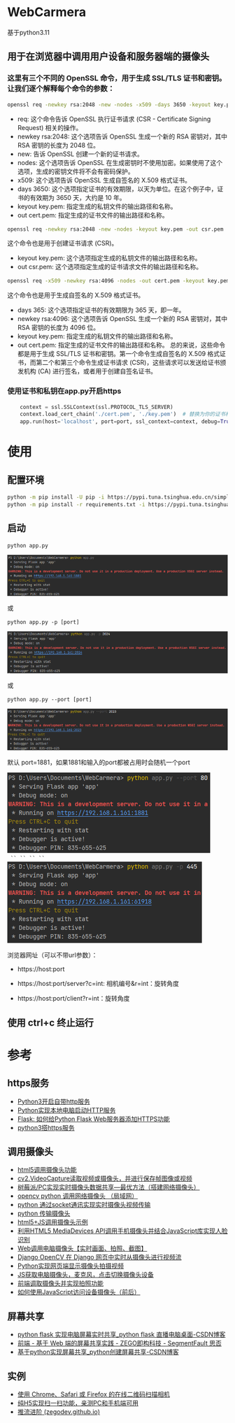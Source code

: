 # WebCarmera

基于python3.11

## 用于在浏览器中调用用户设备和服务器端的摄像头

### 这里有三个不同的 OpenSSL 命令，用于生成 SSL/TLS 证书和密钥。让我们逐个解释每个命令的参数：

```bash
openssl req -newkey rsa:2048 -new -nodes -x509 -days 3650 -keyout key.pem -out cert.pem
```

- req: 这个命令告诉 OpenSSL 执行证书请求 (CSR - Certificate Signing Request) 相关的操作。
- newkey rsa:2048: 这个选项告诉 OpenSSL 生成一个新的 RSA 密钥对，其中 RSA 密钥的长度为 2048 位。
- new: 告诉 OpenSSL 创建一个新的证书请求。
- nodes: 这个选项告诉 OpenSSL 在生成密钥时不使用加密。如果使用了这个选项，生成的密钥文件将不会有密码保护。
- x509: 这个选项告诉 OpenSSL 生成自签名的 X.509 格式证书。
- days 3650: 这个选项指定证书的有效期限，以天为单位。在这个例子中，证书的有效期为 3650 天，大约是 10 年。
- keyout key.pem: 指定生成的私钥文件的输出路径和名称。
- out cert.pem: 指定生成的证书文件的输出路径和名称。

```bash
openssl req -newkey rsa:2048 -new -nodes -keyout key.pem -out csr.pem
```

这个命令也是用于创建证书请求 (CSR)。

- keyout key.pem: 这个选项指定生成的私钥文件的输出路径和名称。
- out csr.pem: 这个选项指定生成的证书请求文件的输出路径和名称。

```bash
openssl req -x509 -newkey rsa:4096 -nodes -out cert.pem -keyout key.pem -days 365
```

这个命令也是用于生成自签名的 X.509 格式证书。

- days 365: 这个选项指定证书的有效期限为 365 天，即一年。
- newkey rsa:4096: 这个选项告诉 OpenSSL 生成一个新的 RSA 密钥对，其中 RSA 密钥的长度为 4096 位。
- keyout key.pem: 指定生成的私钥文件的输出路径和名称。
- out cert.pem: 指定生成的证书文件的输出路径和名称。
  总的来说，这些命令都是用于生成 SSL/TLS 证书和密钥。第一个命令生成自签名的 X.509 格式证书，而第二个和第三个命令生成证书请求 (CSR)，这些请求可以发送给证书颁发机构 (CA) 进行签名，或者用于创建自签名证书。

### 使用证书和私钥在app.py开启https

```python
    context = ssl.SSLContext(ssl.PROTOCOL_TLS_SERVER)
    context.load_cert_chain('./cert.pem', './key.pem')  # 替换为你的证书和私钥路径
    app.run(host='localhost', port=port, ssl_context=context, debug=True)
```

# 使用

## 配置环境

```bash
python -m pip install -U pip -i https://pypi.tuna.tsinghua.edu.cn/simple
python -m pip install -r requirements.txt -i https://pypi.tuna.tsinghua.edu.cn/simple
```

## 启动

```base
python app.py
```

![image.png](doc/image.png)

或

```base
python app.py -p [port]
```

![image.png](doc/image0.png)

或

```base
python app.py --port [port]
```

![image.png](doc/image1.png)

默认 port=1881，如果1881和输入的port都被占用时会随机一个port

![image.png](doc/image2.png) ` `` `` `` `` ` ![image.png](doc/image2_.png)

浏览器网址（可以不带url参数）：

- https://host:port

- https://host:port/server?c=int: 相机编号&r=int：旋转角度
- https://host:port/client?r=int：旋转角度

## 使用 ctrl+c 终止运行

# 参考

## https服务

- [Python3开启自带http服务](https://blog.csdn.net/SPACESTUDIO/article/details/86760104)
- [Python实现本地电脑启动HTTP服务](https://blog.csdn.net/songpeiying/article/details/131637405)
- [Flask: 如何给Python Flask Web服务器添加HTTPS功能](https://geek-docs.com/flask/flask-questions/4_flask_can_you_add_https_functionality_to_a_python_flask_web_server.html#:~:text=Flask:%20%E5%A6%82%E4%BD%95%E7%BB%99Python%20Flask%20Web%E6%9C%8D%E5%8A%A1%E5%99%A8%E6%B7%BB%E5%8A%A0HTTPS%E5%8A%9F%E8%83%BD%201%20%E4%BB%80%E4%B9%88%E6%98%AFHTTPS%EF%BC%9F%20HTTPS%E6%98%AFHTTP%E7%9A%84%E5%AE%89%E5%85%A8%E7%89%88%E6%9C%AC%EF%BC%8C%E5%AE%83%E4%BD%BF%E7%94%A8SSL%EF%BC%88Secure%20Sockets,%20%E5%A6%82%E6%9E%9C%E6%88%91%E4%BB%AC%E6%83%B3%E8%A6%81%E5%BC%BA%E5%88%B6%E6%89%80%E6%9C%89%E8%AF%B7%E6%B1%82%E9%83%BD%E4%BD%BF%E7%94%A8HTTPS%EF%BC%8C%E6%97%A0%E8%AE%BA%E6%98%AF%E5%9C%A8%E6%9C%AC%E5%9C%B0%E5%BC%80%E5%8F%91%E8%BF%98%E6%98%AF%E7%94%9F%E4%BA%A7%E7%8E%AF%E5%A2%83%E4%B8%AD%EF%BC%8C%E6%88%91%E4%BB%AC%E5%8F%AF%E4%BB%A5%E4%BD%BF%E7%94%A8%20app.before_request%20%E8%A3%85%E9%A5%B0%E5%99%A8%E6%9D%A5%E5%AE%9E%E7%8E%B0%E8%BF%99%E4%B8%80%E7%82%B9%EF%BC%9A%20...%206%20%E4%BD%BF%E7%94%A8Nginx%E4%BB%A3%E7%90%86%E6%9C%8D%E5%8A%A1%E5%99%A8%20...%20%E6%9B%B4%E5%A4%9A%E9%A1%B9%E7%9B%AE)
- [python3搭https服务](https://blog.csdn.net/junbujianwpl/article/details/104405552)

## 调用摄像头

- [html5调用摄像头功能](https://segmentfault.com/a/1190000014741852)
- [cv2.VideoCapture读取视频或摄像头，并进行保存帧图像或视频](https://blog.csdn.net/weixin_40922285/article/details/102967331)
- [树莓派/PC实现实时摄像头数据共享—最优方法（搭建网络摄像头）](https://cloud.tencent.com/developer/article/1775772)
- [opencv python 调用网络摄像头 （局域网）](https://blog.csdn.net/weixin_40959890/article/details/114527379)
- [python 通过socket通讯实现实时摄像头视频传输](https://blog.csdn.net/dabo_520/article/details/129941397)
- [python 传输摄像头](https://blog.51cto.com/u_16213300/8745574#:~:text=Python%20%E4%BC%A0%E8%BE%93%E6%91%84%E5%83%8F%E5%A4%B4%E5%AE%9E%E7%8E%B0%E6%95%99%E7%A8%8B%201%201.%E6%95%B4%E4%BD%93%E6%B5%81%E7%A8%8B%20%E4%B8%BA%E4%BA%86%E5%AE%9E%E7%8E%B0Python%E4%BC%A0%E8%BE%93%E6%91%84%E5%83%8F%E5%A4%B4%E7%9A%84%E5%8A%9F%E8%83%BD%EF%BC%8C%E6%88%91%E4%BB%AC%E5%8F%AF%E4%BB%A5%E6%8C%89%E7%85%A7%E4%BB%A5%E4%B8%8B%E6%AD%A5%E9%AA%A4%E8%BF%9B%E8%A1%8C%E6%93%8D%E4%BD%9C%EF%BC%9A%20%E6%8E%A5%E4%B8%8B%E6%9D%A5%EF%BC%8C%E6%88%91%E4%BB%AC%E5%B0%86%E9%80%90%E6%AD%A5%E8%AE%B2%E8%A7%A3%E6%AF%8F%E4%B8%AA%E6%AD%A5%E9%AA%A4%E9%9C%80%E8%A6%81%E8%BF%9B%E8%A1%8C%E7%9A%84%E6%93%8D%E4%BD%9C%E3%80%822%202.%E4%BB%A3%E7%A0%81%E7%A4%BA%E4%BE%8B%20%E4%B8%8B%E9%9D%A2%E6%98%AF%E4%B8%80%E4%B8%AA%E5%AE%8C%E6%95%B4%E7%9A%84%E4%BB%A3%E7%A0%81%E7%A4%BA%E4%BE%8B%EF%BC%8C%E7%94%A8%E4%BA%8E%E5%AE%9E%E7%8E%B0Python%E4%BC%A0%E8%BE%93%E6%91%84%E5%83%8F%E5%A4%B4%E5%8A%9F%E8%83%BD%EF%BC%9A%20...4%204.%E7%94%98%E7%89%B9%E5%9B%BE%20%E4%B8%8B%E9%9D%A2%E6%98%AF%E4%B8%80%E4%B8%AA%E4%BD%BF%E7%94%A8%E7%94%98%E7%89%B9%E5%9B%BE%E8%A1%A8%E6%98%BE%E7%A4%BA%E7%9A%84%E4%BB%BB%E5%8A%A1%E6%97%B6%E9%97%B4%E5%AE%89%E6%8E%92%EF%BC%9A)
- [html5+JS调用摄像头示例](https://blog.csdn.net/cnds123/article/details/122515662)
- [利用HTML5 MediaDevices API调用手机摄像头并结合JavaScript库实现人脸识别](https://segmentfault.com/a/1190000044698126)
- [Web调用电脑摄像头【实时画面、拍照、截图】](https://blog.csdn.net/qq_45021180/article/details/111561634)
- [Django OpenCV 在 Django 网页中实时从摄像头进行视频流](https://deepinout.com/django/django-questions/707_django_opencv_live_stream_from_camera_in_django_webpage.html)
- [Python实现网页端显示摄像头拍摄视频](https://blog.csdn.net/private_void_main/article/details/89598006)
- [JS获取电脑摄像头，麦克风，点击切换摄像头设备](https://blog.csdn.net/qq_36947128/article/details/118526979)
- [前端调取摄像头并实现拍照功能](https://zhuanlan.zhihu.com/p/661985982)
- [如何使用JavaScript访问设备摄像头（前后）](https://cloud.tencent.com/developer/article/1641490)

## 屏幕共享

- [python flask 实现电脑屏幕实时共享\_python flask 直播电脑桌面-CSDN博客](https://blog.csdn.net/MAILLIBIN/article/details/126742575)
- [前端 - 基于 Web 端的屏幕共享实践 - ZEGO即构科技 - SegmentFault 思否](https://segmentfault.com/a/1190000040512445)
- [基于python实现屏幕共享\_python创建屏幕共享-CSDN博客](https://blog.csdn.net/weixin_41761542/article/details/118381109)

## 实例

- [使用 Chrome、Safari 或 Firefox 的在线二维码扫描相机](https://online-qr-scanner.net/zh-cn/camera.html)
- [纯H5实现扫一扫功能，亲测PC和手机端可用](https://www.jianshu.com/p/c84a0135824b)
- [推流进阶 (zegodev.github.io)](https://zegodev.github.io/zego-express-webrtc-sample/screen/index.html)

